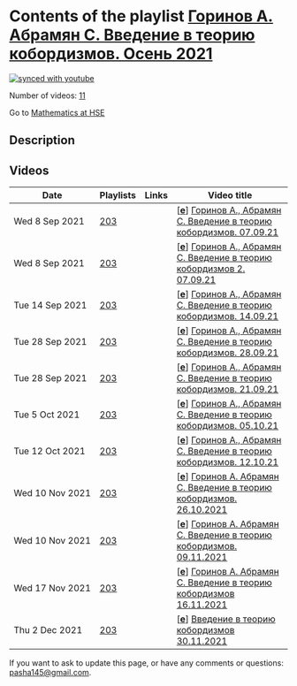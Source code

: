 # Contents of the playlist [Горинов А. Абрамян С. Введение в теорию кобордизмов. Осень 2021](https://www.youtube.com/playlist?list=PLq3E5oubNNoD888S6OstxN0whZbWAcvdi)

[![synced with youtube](https://img.shields.io/github/last-commit/mathphysschool/mathphysschool.github.io/autoupdate1?label=synced%20with%20youtube)](https://github.com/mathphysschool/mathphysschool.github.io/commits/autoupdate1)

Number of videos: [11](#videos)

Go to [Mathematics at HSE](../README.md)

## Description



## Videos

|Date|Playlists|Links|Video title|
|---|---|---|---|
| Wed&nbsp;8&nbsp;Sep&nbsp;2021 | [203](../playlists/203 "Горинов А. Абрамян С. Введение в теорию кобордизмов. Осень 2021") |  | [[**e**](https://studio.youtube.com/video/ZqDuxG2FqEA/edit "Edit")] [Горинов А., Абрамян С. Введение в теорию кобордизмов. 07.09.21](https://www.youtube.com/watch?v=ZqDuxG2FqEA&list=PLq3E5oubNNoD888S6OstxN0whZbWAcvdi) |
| Wed&nbsp;8&nbsp;Sep&nbsp;2021 | [203](../playlists/203 "Горинов А. Абрамян С. Введение в теорию кобордизмов. Осень 2021") |  | [[**e**](https://studio.youtube.com/video/ePYVgjORKxE/edit "Edit")] [Горинов А., Абрамян С. Введение в теорию кобордизмов 2. 07.09.21](https://www.youtube.com/watch?v=ePYVgjORKxE&list=PLq3E5oubNNoD888S6OstxN0whZbWAcvdi) |
| Tue&nbsp;14&nbsp;Sep&nbsp;2021 | [203](../playlists/203 "Горинов А. Абрамян С. Введение в теорию кобордизмов. Осень 2021") |  | [[**e**](https://studio.youtube.com/video/QmYiRYymtOc/edit "Edit")] [Горинов А., Абрамян С. Введение в теорию кобордизмов. 14.09.21](https://www.youtube.com/watch?v=QmYiRYymtOc&list=PLq3E5oubNNoD888S6OstxN0whZbWAcvdi) |
| Tue&nbsp;28&nbsp;Sep&nbsp;2021 | [203](../playlists/203 "Горинов А. Абрамян С. Введение в теорию кобордизмов. Осень 2021") |  | [[**e**](https://studio.youtube.com/video/BVh_jc0MNaU/edit "Edit")] [Горинов А., Абрамян С. Введение в теорию кобордизмов. 28.09.21](https://www.youtube.com/watch?v=BVh_jc0MNaU&list=PLq3E5oubNNoD888S6OstxN0whZbWAcvdi) |
| Tue&nbsp;28&nbsp;Sep&nbsp;2021 | [203](../playlists/203 "Горинов А. Абрамян С. Введение в теорию кобордизмов. Осень 2021") |  | [[**e**](https://studio.youtube.com/video/t3b5NqOHuqE/edit "Edit")] [Горинов А., Абрамян С. Введение в теорию кобордизмов. 21.09.21](https://www.youtube.com/watch?v=t3b5NqOHuqE&list=PLq3E5oubNNoD888S6OstxN0whZbWAcvdi) |
| Tue&nbsp;5&nbsp;Oct&nbsp;2021 | [203](../playlists/203 "Горинов А. Абрамян С. Введение в теорию кобордизмов. Осень 2021") |  | [[**e**](https://studio.youtube.com/video/kaj8GEqqEcM/edit "Edit")] [Горинов А., Абрамян С. Введение в теорию кобордизмов. 05.10.21](https://www.youtube.com/watch?v=kaj8GEqqEcM&list=PLq3E5oubNNoD888S6OstxN0whZbWAcvdi) |
| Tue&nbsp;12&nbsp;Oct&nbsp;2021 | [203](../playlists/203 "Горинов А. Абрамян С. Введение в теорию кобордизмов. Осень 2021") |  | [[**e**](https://studio.youtube.com/video/ZQgodjB67ek/edit "Edit")] [Горинов А., Абрамян С. Введение в теорию кобордизмов. 12.10.21](https://www.youtube.com/watch?v=ZQgodjB67ek&list=PLq3E5oubNNoD888S6OstxN0whZbWAcvdi) |
| Wed&nbsp;10&nbsp;Nov&nbsp;2021 | [203](../playlists/203 "Горинов А. Абрамян С. Введение в теорию кобордизмов. Осень 2021") |  | [[**e**](https://studio.youtube.com/video/74uIEdn6s7g/edit "Edit")] [Горинов А. Абрамян С. Введение в теорию кобордизмов. 26.10.2021](https://www.youtube.com/watch?v=74uIEdn6s7g&list=PLq3E5oubNNoD888S6OstxN0whZbWAcvdi) |
| Wed&nbsp;10&nbsp;Nov&nbsp;2021 | [203](../playlists/203 "Горинов А. Абрамян С. Введение в теорию кобордизмов. Осень 2021") |  | [[**e**](https://studio.youtube.com/video/0Ojopj2iXPw/edit "Edit")] [Горинов А. Абрамян С. Введение в теорию кобордизмов. 09.11.2021](https://www.youtube.com/watch?v=0Ojopj2iXPw&list=PLq3E5oubNNoD888S6OstxN0whZbWAcvdi) |
| Wed&nbsp;17&nbsp;Nov&nbsp;2021 | [203](../playlists/203 "Горинов А. Абрамян С. Введение в теорию кобордизмов. Осень 2021") |  | [[**e**](https://studio.youtube.com/video/WH2k11oJfEA/edit "Edit")] [Горинов А. Абрамян С. Введение в теорию кобордизмов 16.11.2021](https://www.youtube.com/watch?v=WH2k11oJfEA&list=PLq3E5oubNNoD888S6OstxN0whZbWAcvdi) |
| Thu&nbsp;2&nbsp;Dec&nbsp;2021 | [203](../playlists/203 "Горинов А. Абрамян С. Введение в теорию кобордизмов. Осень 2021") |  | [[**e**](https://studio.youtube.com/video/eiDW0lHoE2E/edit "Edit")] [Введение в теорию кобордизмов 30.11.2021](https://www.youtube.com/watch?v=eiDW0lHoE2E&list=PLq3E5oubNNoD888S6OstxN0whZbWAcvdi) |


 If you want to ask to update this page, or have any comments or questions: <pasha145@gmail.com>.